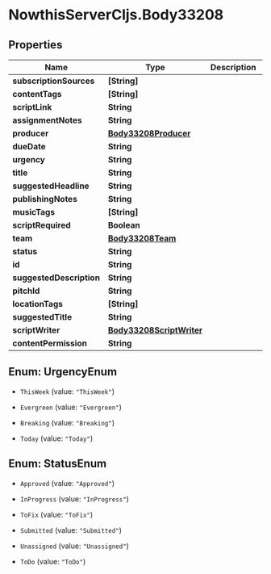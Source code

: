 # NowthisServerCljs.Body33208

## Properties
Name | Type | Description | Notes
------------ | ------------- | ------------- | -------------
**subscriptionSources** | **[String]** |  | [optional] 
**contentTags** | **[String]** |  | [optional] 
**scriptLink** | **String** |  | [optional] 
**assignmentNotes** | **String** |  | [optional] 
**producer** | [**Body33208Producer**](Body33208Producer.md) |  | [optional] 
**dueDate** | **String** |  | [optional] 
**urgency** | **String** |  | [optional] 
**title** | **String** |  | [optional] 
**suggestedHeadline** | **String** |  | [optional] 
**publishingNotes** | **String** |  | [optional] 
**musicTags** | **[String]** |  | [optional] 
**scriptRequired** | **Boolean** |  | [optional] 
**team** | [**Body33208Team**](Body33208Team.md) |  | [optional] 
**status** | **String** |  | [optional] 
**id** | **String** |  | [optional] 
**suggestedDescription** | **String** |  | [optional] 
**pitchId** | **String** |  | [optional] 
**locationTags** | **[String]** |  | [optional] 
**suggestedTitle** | **String** |  | [optional] 
**scriptWriter** | [**Body33208ScriptWriter**](Body33208ScriptWriter.md) |  | [optional] 
**contentPermission** | **String** |  | [optional] 


<a name="UrgencyEnum"></a>
## Enum: UrgencyEnum


* `ThisWeek` (value: `"ThisWeek"`)

* `Evergreen` (value: `"Evergreen"`)

* `Breaking` (value: `"Breaking"`)

* `Today` (value: `"Today"`)




<a name="StatusEnum"></a>
## Enum: StatusEnum


* `Approved` (value: `"Approved"`)

* `InProgress` (value: `"InProgress"`)

* `ToFix` (value: `"ToFix"`)

* `Submitted` (value: `"Submitted"`)

* `Unassigned` (value: `"Unassigned"`)

* `ToDo` (value: `"ToDo"`)




